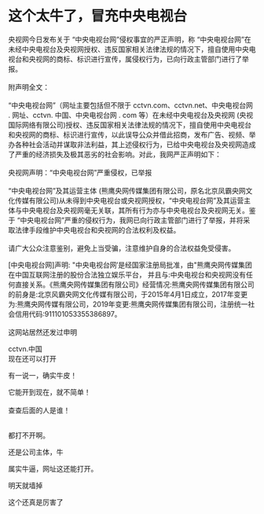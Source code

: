 # 这个太牛了，冒充中央电视台


央视网今日发布关于 “中央电视台网”侵权事宜的严正声明，称 “中央电视台网”在未经中央电视台及央视网授权、违反国家相关法律法规的情况下，擅自使用中央电视台和央视网的商标、标识进行宣传，属侵权行为，已向行政主管部门进行了举报。<br />
<br />
附声明全文：<br />
<br />
“中央电视台网”（网址主要包括但不限于 cctvn.com、cctvn.net、中央电视台网 . 网址、cctvn. 中国、中央电视台网 . com 等）在未经中央电视台及央视网 (央视国际网络有限公司)授权、违反国家相关法律法规的情况下，擅自使用中央电视台和央视网的商标、标识进行宣传，以此误导公众并借此招商，发布广告、视频、举办各种社会活动并谋取非法利益，其上述侵权行为，已给中央电视台及央视网造成了严重的经济损失及极其恶劣的社会影响。对此，我网严正声明如下：<br />
<br />
央视网声明：“中央电视台网”严重侵权，已举报<br />
<br />
“中央电视台网”及其运营主体 (熊鹰央网传媒集团有限公司，原名北京凤霸央网文化传媒有限公司)从未得到中央电视台或央视网授权，“中央电视台网”及其运营主体与中央电视台及央视网毫无关联，其所有行为亦与中央电视台及央视网无关。鉴于 “中央电视台网”严重的侵权行为，我网已向行政主管部门进行了举报，并将采取法律手段维护中央电视台和央视网的合法权利及权益。<br />
<br />
请广大公众注意鉴别，避免上当受骗，注意维护自身的合法权益免受侵害。

[中央电视台网]声明: &quot;中央电视台网′是经国家注册局批准，由&quot;熊鹰央网传媒集团在中国互联网注册的股份合法独立娱乐平台， 并且与:中央电视台和央视网没有任何直接关系。《熊鹰央网传媒集团有限公司》经营情况:熊鹰央网传媒集团有限公司的前身是:北京风霸央网文化传媒有限公司，于2015年4月1日成立，2017年变更为:熊鹰央网传媒有限公司，2019年变更:熊鹰央网传媒集团有限公司，注册统一社会信用代码:911101053355386897。<br />
<br />
这网站居然还发过申明<img src="static/image/smiley/default/lol.gif" smilieid="12" border="0" alt="" /><img id="aimg_L4EmS" onclick="zoom(this, this.src, 0, 0, 0)" class="zoom" src="https://cdn.jsdelivr.net/gh/hishis/forum-master/public/images/patch.gif" onmouseover="img_onmouseoverfunc(this)" onload="thumbImg(this)" border="0" alt="" />

cctvn.中国 <br />
现在还可以打开

有一说一，确实牛皮！

它能开到现在，就不简单！<br />
<br />
查查后面的人是谁！<br />
<br />
<img src="static/image/smiley/default/lol.gif" smilieid="12" border="0" alt="" /><img src="static/image/smiley/default/lol.gif" smilieid="12" border="0" alt="" /><img src="static/image/smiley/default/lol.gif" smilieid="12" border="0" alt="" />

都打不开啊。

还是公司主体，牛

属实牛逼，网址这还能打开。

明天就墙掉

这个还真是厉害了
